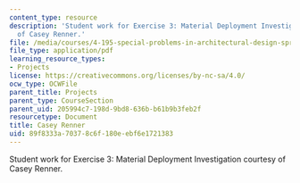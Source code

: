 ```yaml
---
content_type: resource
description: 'Student work for Exercise 3: Material Deployment Investigation courtesy
  of Casey Renner.'
file: /media/courses/4-195-special-problems-in-architectural-design-spring-2005/89f8333a70378c6f180eebf6e1721383_3rener.pdf
file_type: application/pdf
learning_resource_types:
- Projects
license: https://creativecommons.org/licenses/by-nc-sa/4.0/
ocw_type: OCWFile
parent_title: Projects
parent_type: CourseSection
parent_uid: 205994c7-198d-9bd8-636b-b61b9b3feb2f
resourcetype: Document
title: Casey Renner
uid: 89f8333a-7037-8c6f-180e-ebf6e1721383
---
```

Student work for Exercise 3: Material Deployment Investigation courtesy of Casey Renner.